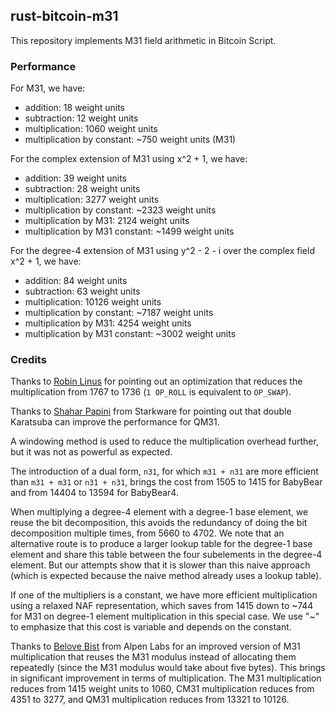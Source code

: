 ## rust-bitcoin-m31

This repository implements M31 field arithmetic in Bitcoin Script.

### Performance

For M31, we have:

- addition: 18 weight units
- subtraction: 12 weight units
- multiplication: 1060 weight units
- multiplication by constant: ~750 weight units (M31)

For the complex extension of M31 using x^2 + 1, we have:

- addition: 39 weight units
- subtraction: 28 weight units
- multiplication: 3277 weight units
- multiplication by constant: ~2323 weight units
- multiplication by M31: 2124 weight units
- multiplication by M31 constant: ~1499 weight units

For the degree-4 extension of M31 using y^2 - 2 - i over the complex field x^2 + 1, we have:

- addition: 84 weight units
- subtraction: 63 weight units
- multiplication: 10126 weight units
- multiplication by constant: ~7187 weight units
- multiplication by M31: 4254 weight units
- multiplication by M31 constant: ~3002 weight units

### Credits

Thanks to [Robin Linus](https://robinlinus.com/) for pointing out an optimization that reduces the multiplication from 1767 to 1736 (`1 OP_ROLL` is 
equivalent to `OP_SWAP`). 

Thanks to [Shahar Papini](https://x.com/PapiniShahar) from Starkware for pointing out that double Karatsuba can improve the performance for QM31.

A windowing method is used to reduce the multiplication overhead further, but it was not as powerful as expected.

The introduction of a dual form, `n31`, for which `m31 + n31` are more efficient than `m31 + m31` or `n31 + n31`, brings 
the cost from 1505 to 1415 for BabyBear and from 14404 to 13594 for BabyBear4.

When multiplying a degree-4 element with a degree-1 base element, we reuse the bit decomposition, this avoids the redundancy 
of doing the bit decomposition multiple times, from 5660 to 4702. We note that an alternative route is to produce a 
larger lookup table for the degree-1 base element and share this table between the four subelements in the degree-4 
element. But our attempts show that it is slower than this naive approach (which is expected because the naive method 
already uses a lookup table). 

If one of the multipliers is a constant, we have more efficient multiplication using a relaxed NAF representation, 
which saves from 1415 down to \~744 for M31 on degree-1 element multiplication in this special case. We use "\~" to 
emphasize that this cost is variable and depends on the constant.

Thanks to [Belove Bist](https://x.com/BeloveBist) from Alpen Labs for an improved version of M31 multiplication that reuses
the M31 modulus instead of allocating them repeatedly (since the M31 modulus would take about five bytes). This brings in 
significant improvement in terms of multiplication. The M31 multiplication reduces from 1415 weight units to 1060, CM31 
multiplication reduces from 4351 to 3277, and QM31 multiplication reduces from 13321 to 10126.